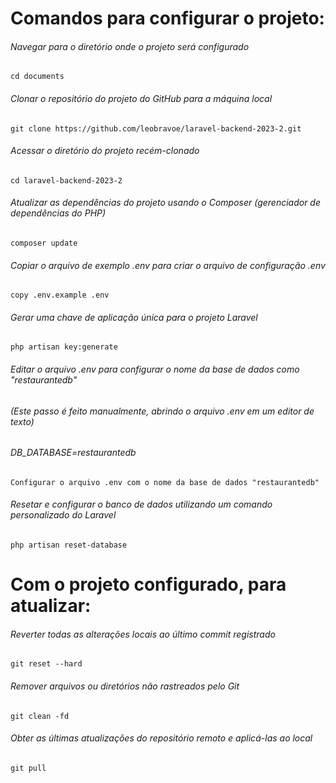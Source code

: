 # Comandos para configurar o projeto:

###### Navegar para o diretório onde o projeto será configurado
    cd documents

###### Clonar o repositório do projeto do GitHub para a máquina local
    git clone https://github.com/leobravoe/laravel-backend-2023-2.git

###### Acessar o diretório do projeto recém-clonado
    cd laravel-backend-2023-2

###### Atualizar as dependências do projeto usando o Composer (gerenciador de dependências do PHP)
    composer update

###### Copiar o arquivo de exemplo .env para criar o arquivo de configuração .env
    copy .env.example .env

###### Gerar uma chave de aplicação única para o projeto Laravel
    php artisan key:generate

###### Editar o arquivo .env para configurar o nome da base de dados como "restaurantedb"
###### (Este passo é feito manualmente, abrindo o arquivo .env em um editor de texto)
###### DB_DATABASE=restaurantedb
    Configurar o arquivo .env com o nome da base de dados "restaurantedb"

###### Resetar e configurar o banco de dados utilizando um comando personalizado do Laravel
    php artisan reset-database

# Com o projeto configurado, para atualizar:

###### Reverter todas as alterações locais ao último commit registrado
    git reset --hard

###### Remover arquivos ou diretórios não rastreados pelo Git
    git clean -fd

###### Obter as últimas atualizações do repositório remoto e aplicá-las ao local
    git pull